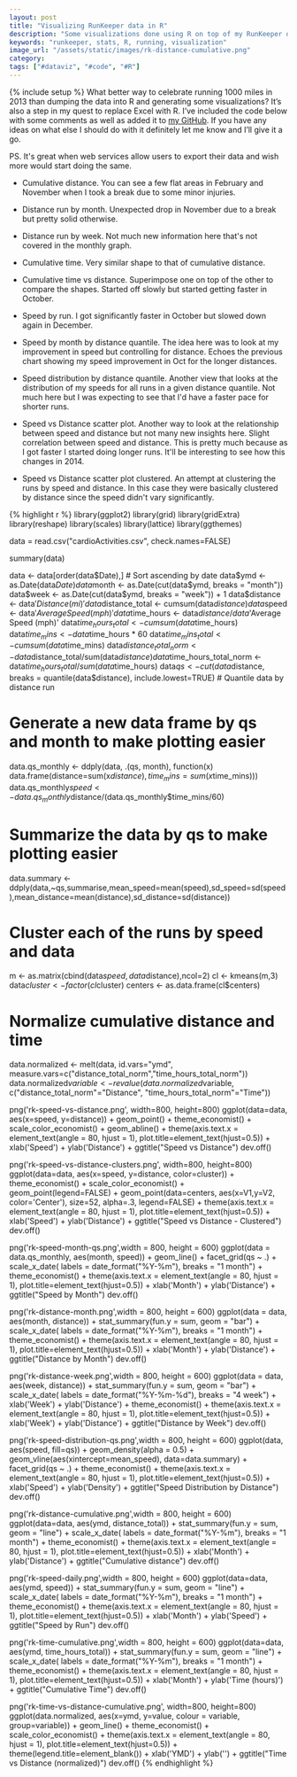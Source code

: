 ```yaml
---
layout: post
title: "Visualizing RunKeeper data in R"
description: "Some visualizations done using R on top of my RunKeeper data from 2013."
keywords: "runkeeper, stats, R, running, visualization"
image_url: "/assets/static/images/rk-distance-cumulative.png"
category:
tags: ["#dataviz", "#code", "#R"]
---
```

{% include setup %}
What better way to celebrate running 1000 miles in 2013 than dumping the data into R and generating some visualizations? It’s also a step in my quest to replace Excel with R. I’ve included the code below with some comments as well as added it to <a href="https://github.com/dangoldin/runkeeper-stats" target="_blank">my GitHub</a>. If you have any ideas on what else I should do with it definitely let me know and I’ll give it a go.

PS. It's great when web services allow users to export their data and wish more would start doing the same.

<ul class="thumbnails">
	<li class="span7">
    <div class="thumbnail">
      <amp-img src="{{ IMG_PATH }}rk-distance-cumulative.png" alt="Cumulative distance" width="800" height="600" layout="responsive">
      <p>
      	Cumulative distance. You can see a few flat areas in February and November when I took a break due to some minor injuries.
      </p>
    </div>
  </li>

  <li class="span7">
    <div class="thumbnail">
      <amp-img src="{{ IMG_PATH }}rk-distance-month.png" alt="Distance run by month" width="800" height="600" layout="responsive">
      <p>
      	Distance run by month. Unexpected drop in November due to a break but pretty solid otherwise.
      </p>
    </div>
  </li>

  <li class="span7">
    <div class="thumbnail">
      <amp-img src="{{ IMG_PATH }}rk-distance-week.png" alt="Distance run by week" width="800" height="600" layout="responsive">
      <p>
      	Distance run by week. Not much new information here that's not covered in the monthly graph.
      </p>
    </div>
  </li>

  <li class="span7">
    <div class="thumbnail">
      <amp-img src="{{ IMG_PATH }}rk-time-cumulative.png" alt="Cumulative time (hours)" width="800" height="600" layout="responsive">
      <p>
      	Cumulative time. Very similar shape to that of cumulative distance.
      </p>
    </div>
  </li>

  <li class="span7">
    <div class="thumbnail">
      <amp-img src="{{ IMG_PATH }}rk-time-vs-distance-cumulative.png" alt="Cumulative time vs distance (normalized)" width="800" height="800" layout="responsive">
      <p>
      	Cumulative time vs distance. Superimpose one on top of the other to compare the shapes. Started off slowly but started getting faster in October.
      </p>
    </div>
  </li>

  <li class="span7">
    <div class="thumbnail">
      <amp-img src="{{ IMG_PATH }}rk-speed-daily.png" alt="Speed by run" width="800" height="600" layout="responsive">
      <p>
      	Speed by run. I got significantly faster in October but slowed down again in December.
      </p>
    </div>
  </li>

  <li class="span7">
    <div class="thumbnail">
      <amp-img src="{{ IMG_PATH }}rk-speed-month-qs.png" alt="Speed by month by distance quantile" width="800" height="600" layout="responsive">
      <p>
      	Speed by month by distance quantile. The idea here was to look at my improvement in speed but controlling for distance. Echoes the previous chart showing my speed improvement in Oct for the longer distances.
      </p>
    </div>
  </li>

  <li class="span7">
    <div class="thumbnail">
      <amp-img src="{{ IMG_PATH }}rk-speed-distribution-qs.png" alt="Speed distribution by distance quantile" width="800" height="600" layout="responsive">
      <p>
      	Speed distribution by distance quantile. Another view that looks at the distribution of my speeds for all runs in a given distance quantile. Not much here but I was expecting to see that I'd have a faster pace for shorter runs.
      </p>
    </div>
  </li>

  <li class="span7">
    <div class="thumbnail">
      <amp-img src="{{ IMG_PATH }}rk-speed-vs-distance.png" alt="Speed vs Distance" width="800" height="800" layout="responsive">
      <p>
      	Speed vs Distance scatter plot. Another way to look at the relationship between speed and distance but not many new insights here. Slight correlation between speed and distance. This is pretty much because as I got faster I started doing longer runs. It'll be interesting to see how this changes in 2014.
      </p>
    </div>
  </li>

  <li class="span7">
    <div class="thumbnail">
      <amp-img src="{{ IMG_PATH }}rk-speed-vs-distance-clusters.png" alt="Speed vs Distance clustered" width="800" height="800" layout="responsive">
      <p>
      	Speed vs Distance scatter plot clustered. An attempt at clustering the runs by speed and distance. In this case they were basically clustered by distance since the speed didn't vary significantly.
      </p>
    </div>
  </li>
 </ul>

{% highlight r %}
library(ggplot2)
library(grid)
library(gridExtra)
library(reshape)
library(scales)
library(lattice)
library(ggthemes)

data = read.csv("cardioActivities.csv", check.names=FALSE)

summary(data)

data <- data[order(data$Date),] # Sort ascending by date
data$ymd <- as.Date(data$Date)
data$month <- as.Date(cut(data$ymd, breaks = "month"))
data$week <- as.Date(cut(data$ymd, breaks = "week")) + 1
data$distance <- data$'Distance (mi)'
data$distance_total <- cumsum(data$distance)
data$speed <- data$'Average Speed (mph)'
data$time_hours <- data$distance/data$'Average Speed (mph)'
data$time_hours_total <- cumsum(data$time_hours)
data$time_mins <- data$time_hours * 60
data$time_mins_total <- cumsum(data$time_mins)
data$distance_total_norm <- data$distance_total/sum(data$distance)
data$time_hours_total_norm <- data$time_hours_total/sum(data$time_hours)
data$qs <- cut(data$distance, breaks = quantile(data$distance), include.lowest=TRUE) # Quantile data by distance run

# Generate a new data frame by qs and month to make plotting easier
data.qs_monthly <- ddply(data, .(qs, month), function(x) data.frame(distance=sum(x$distance), time_mins=sum(x$time_mins)))
data.qs_monthly$speed <- data.qs_monthly$distance/(data.qs_monthly$time_mins/60)

# Summarize the data by qs to make plotting easier
data.summary <- ddply(data,~qs,summarise,mean_speed=mean(speed),sd_speed=sd(speed),mean_distance=mean(distance),sd_distance=sd(distance))

# Cluster each of the runs by speed and data
m <- as.matrix(cbind(data$speed, data$distance),ncol=2)
cl <- kmeans(m,3)
data$cluster <- factor(cl$cluster)
centers <- as.data.frame(cl$centers)

# Normalize cumulative distance and time
data.normalized <- melt(data, id.vars="ymd", measure.vars=c("distance_total_norm","time_hours_total_norm"))
data.normalized$variable <- revalue(data.normalized$variable, c("distance_total_norm"="Distance", "time_hours_total_norm"="Time"))

png('rk-speed-vs-distance.png', width=800, height=800)
ggplot(data=data, aes(x=speed, y=distance)) +
  geom_point() +
  theme_economist() +
  scale_color_economist() +
  geom_abline() +
  theme(axis.text.x = element_text(angle = 80, hjust = 1), plot.title=element_text(hjust=0.5)) +
  xlab('Speed') +
  ylab('Distance') +
  ggtitle("Speed vs Distance")
dev.off()

png('rk-speed-vs-distance-clusters.png', width=800, height=800)
ggplot(data=data, aes(x=speed, y=distance, color=cluster)) +
  theme_economist() +
  scale_color_economist() +
  geom_point(legend=FALSE) +
  geom_point(data=centers, aes(x=V1,y=V2, color='Center'), size=52, alpha=.3, legend=FALSE) +
  theme(axis.text.x = element_text(angle = 80, hjust = 1), plot.title=element_text(hjust=0.5)) +
  xlab('Speed') +
  ylab('Distance') +
  ggtitle("Speed vs Distance - Clustered")
dev.off()

png('rk-speed-month-qs.png',width = 800, height = 600)
ggplot(data = data.qs_monthly,
  aes(month, speed)) +
  geom_line() +
  facet_grid(qs ~ .) +
  scale_x_date(
    labels = date_format("%Y-%m"),
    breaks = "1 month") +
  theme_economist() +
  theme(axis.text.x = element_text(angle = 80, hjust = 1), plot.title=element_text(hjust=0.5)) +
  xlab('Month') +
  ylab('Distance') +
  ggtitle("Speed by Month")
dev.off()

png('rk-distance-month.png',width = 800, height = 600)
ggplot(data = data,
  aes(month, distance)) +
  stat_summary(fun.y = sum,
    geom = "bar") +
  scale_x_date(
    labels = date_format("%Y-%m"),
    breaks = "1 month") +
  theme_economist() +
  theme(axis.text.x = element_text(angle = 80, hjust = 1), plot.title=element_text(hjust=0.5)) +
  xlab('Month') +
  ylab('Distance') +
  ggtitle("Distance by Month")
dev.off()

png('rk-distance-week.png',width = 800, height = 600)
ggplot(data = data,
  aes(week, distance)) +
  stat_summary(fun.y = sum,
    geom = "bar") +
  scale_x_date(
    labels = date_format("%Y-%m-%d"),
    breaks = "4 week") +
  xlab('Week') +
  ylab('Distance') +
  theme_economist() +
  theme(axis.text.x = element_text(angle = 80, hjust = 1), plot.title=element_text(hjust=0.5)) +
  xlab('Week') +
  ylab('Distance') +
  ggtitle("Distance by Week")
dev.off()

png('rk-speed-distribution-qs.png',width = 800, height = 600)
ggplot(data, aes(speed, fill=qs)) +
  geom_density(alpha = 0.5) +
  geom_vline(aes(xintercept=mean_speed), data=data.summary) +
  facet_grid(qs ~ .) +
  theme_economist() +
  theme(axis.text.x = element_text(angle = 80, hjust = 1), plot.title=element_text(hjust=0.5)) +
  xlab('Speed') +
  ylab('Density') +
  ggtitle("Speed Distribution by Distance")
dev.off()

png('rk-distance-cumulative.png',width = 800, height = 600)
ggplot(data=data, aes(ymd, distance_total)) +
  stat_summary(fun.y = sum, geom = "line") +
  scale_x_date(
    labels = date_format("%Y-%m"),
    breaks = "1 month") +
  theme_economist() +
  theme(axis.text.x = element_text(angle = 80, hjust = 1), plot.title=element_text(hjust=0.5)) +
  xlab('Month') +
  ylab('Distance') +
  ggtitle("Cumulative distance")
dev.off()

png('rk-speed-daily.png',width = 800, height = 600)
ggplot(data=data, aes(ymd, speed)) +
  stat_summary(fun.y = sum, geom = "line") +
  scale_x_date(
    labels = date_format("%Y-%m"),
    breaks = "1 month") +
  theme_economist() +
  theme(axis.text.x = element_text(angle = 80, hjust = 1), plot.title=element_text(hjust=0.5)) +
  xlab('Month') +
  ylab('Speed') +
  ggtitle("Speed by Run")
dev.off()

png('rk-time-cumulative.png',width = 800, height = 600)
ggplot(data=data, aes(ymd, time_hours_total)) +
  stat_summary(fun.y = sum, geom = "line") +
  scale_x_date(
    labels = date_format("%Y-%m"),
    breaks = "1 month") +
  theme_economist() +
  theme(axis.text.x = element_text(angle = 80, hjust = 1), plot.title=element_text(hjust=0.5)) +
  xlab('Month') +
  ylab('Time (hours)') +
  ggtitle("Cumulative Time")
dev.off()

png('rk-time-vs-distance-cumulative.png', width=800, height=800)
ggplot(data.normalized,
  aes(x=ymd, y=value, colour = variable, group=variable)) +
  geom_line() +
  theme_economist() +
  scale_color_economist() +
  theme(axis.text.x = element_text(angle = 80, hjust = 1), plot.title=element_text(hjust=0.5)) +
  theme(legend.title=element_blank()) +
  xlab('YMD') +
  ylab('') +
  ggtitle("Time vs Distance (normalized)")
dev.off()
{% endhighlight %}